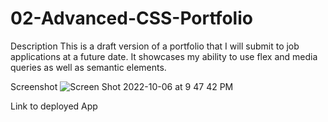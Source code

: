 # 02-Advanced-CSS-Portfolio

Description
  This is a draft version of a portfolio that I will submit to job applications at a future date. It showcases my ability to use flex and media queries as well as semantic elements. 

Screenshot
![Screen Shot 2022-10-06 at 9 47 42 PM](https://user-images.githubusercontent.com/113305309/194471886-971b08e0-98a2-41c3-bdf6-5de7c7f82a5f.png)



Link to deployed App
